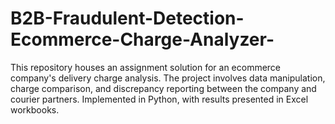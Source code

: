 # B2B-Fraudulent-Detection-Ecommerce-Charge-Analyzer-
This repository houses an assignment solution for an ecommerce company's delivery charge analysis. The project involves data manipulation, charge comparison, and discrepancy reporting between the company and courier partners. Implemented in Python, with results presented in Excel workbooks.
